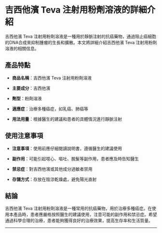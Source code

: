 # 吉西他濱 Teva 注射用粉劑溶液的詳細介紹
吉西他濱 Teva 注射用粉劑溶液是一種用於靜脈注射的抗癌藥物，通過阻止癌細胞的DNA合成來抑制腫瘤的生長和擴散。本文將詳細介紹吉西他濱 Teva 注射用粉劑溶液的相關信息。
## 產品特點
- **商品名稱**：吉西他濱 Teva 注射用粉劑溶液
- **主要成分**：吉西他濱
- **劑型**：粉劑溶液
- **適應症**：治療多種癌症，如乳癌、肺癌等
- **用法用量**：根據醫生的建議和患者的具體情況進行靜脈注射
## 使用注意事項
- **注意事項**：使用前應仔細閱讀說明書，遵循醫生的建議使用
- **副作用**：可能引起噁心、嘔吐、脫髮等副作用，患者應及時告知醫生
- **禁忌症**：對吉西他濱或其他成分過敏者禁用
- **存儲方式**：存放在陰涼乾燥處，避免陽光直射
## 結論
吉西他濱 Teva 注射用粉劑溶液是一種常用的抗癌藥物，用於治療多種癌症。在使用本產品時，患者應嚴格按照醫生的建議使用，注意可能的副作用和禁忌症。希望通過科學合理的治療，患者能夠獲得良好的治療效果，提高生存率和生活質量。
---